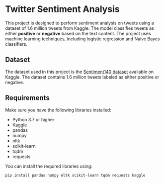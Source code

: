 # Twitter Sentiment Analysis

This project is designed to perform sentiment analysis on tweets using a dataset of 1.6 million tweets from Kaggle. The model classifies tweets as either **positive** or **negative** based on the text content. The project uses machine learning techniques, including logistic regression and Naive Bayes classifiers.

## Dataset

The dataset used in this project is the [Sentiment140 dataset](https://www.kaggle.com/datasets/kazanova/sentiment140) available on Kaggle. The dataset contains 1.6 million tweets labeled as either positive or negative.

## Requirements

Make sure you have the following libraries installed:

- Python 3.7 or higher
- Kaggle
- pandas
- numpy
- nltk
- scikit-learn
- tqdm
- requests

You can install the required libraries using:

```bash
pip install pandas numpy nltk scikit-learn tqdm requests kaggle

